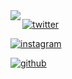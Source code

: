 <img align="left" src="https://orhun.dev/img/crow.png">

[![twitter](https://img.shields.io/badge/-@MF6F-313131?style=flat-square&labelColor=313131&logo=twitter&logoColor=white&color=490505)](https://twitter.com/MF6F)  

[![instagram](https://img.shields.io/badge/-@ilord4tb-313131?style=flat-square&labelColor=313131&logo=Instagram&logoColor=white&color=490505)](https://www.instagram.com/ilord4tb)

[![github](https://img.shields.io/badge/-@511j-313131?style=flat-square&labelColor=313131&logo=Github&logoColor=white&color=490505)](https://www.github.com/511j)

